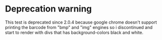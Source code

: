 # Deprecation warning

This test is deprecated since 2.0.4 because google chrome doesn't support printing the barcode from "bmp" and "img" engines
so i discontinued and start to render with divs that has background-colors black and white.
